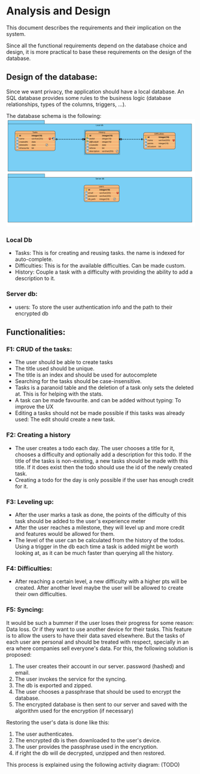 # Analysis and Design
This document describes the requirements and their implication on the system.

Since all the functional requirements depend on the database choice and design, it is more practical to base these requirements
on the design of the database.

## Design of the database:
Since we want privacy, the application should have a local database. An SQL database provides some rules to the business logic
(database relationships, types of the columns, triggers, ...).

The database schema is the following: ![db schema](assets/db-v1.0.0.png)

### Local Db
- Tasks: This is for creating and reusing tasks. the name is indexed for auto-complete.
- Difficulties: This is for the available difficulties. Can be made custom.
- History: Couple a task with a difficulty with providing the ability to add a description to it.

### Server db:
- users: To store the user authentication info and the path to their encrypted db

## Functionalities:
### F1: CRUD of the tasks:
- The user should be able to create tasks
- The title used should be unique.
- The title is an index and should be used for autocomplete
- Searching for the tasks should be case-insensitive.
- Tasks is a paranoid table and the deletion of a task only sets the deleted at. This is for helping with the stats.
- A task can be made favourite. and can be added without typing: To improve the UX
- Editing a tasks should not be made possible if this tasks was already used: The edit should create a new task.

### F2: Creating a history
- The user creates a todo each day. The user chooses a title for it, chooses a difficulty and optionally add
a description for this todo. If the title of the tasks is non-existing, a new tasks should be made with this title. If it
does exist then the todo should use the id of the newly created task.
- Creating a todo for the day is only possible if the user has enough credit for it.

### F3: Leveling up:
- After the user marks a task as done, the points of the difficulty of this task should be added to the user's experience meter
- After the user reaches a milestone, they will level up and more credit and features would be allowed for them.
- The level of the user can be calculated from the history of the todos. Using a trigger in the db each time a task is added
might be worth looking at, as it can be much faster than querying all the history.
### F4: Difficulties:
- After reaching a certain level, a new difficulty with a higher pts will be created. After another level maybe the user will
be allowed to create their own difficulties.

### F5: Syncing:
It would be such a bummer if the user loses their progress for some reason: Data loss. Or if they want to use another device for their tasks.
This feature is to allow the users to have their data saved elsewhere. But the tasks of each user are personal and should be treated with
respect, specially in an era where companies sell everyone's data. For this, the following solution is proposed:
1. The user creates their account in our server. password (hashed) and email.
2. The user invokes the service for the syncing.
3. The db is exported and zipped.
4. The user chooses a passphrase that should be used to encrypt the database.
5. The encrypted database is then sent to our server and saved with the algorithm used for the encryption (if necessary)

Restoring the user's data is done like this:
1. The user authenticates.
2. The encrypted db is then downloaded to the user's device.
3. The user provides the passphrase used in the encryption.
4. if right the db will de decrypted, unzipped and then restored. 

This process is explained using the following activity diagram: (TODO)




